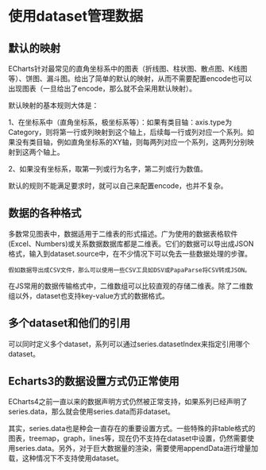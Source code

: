 # 使用dataset管理数据

## 默认的映射

ECharts针对最常见的直角坐标系中的图表（折线图、柱状图、散点图、K线图等）、饼图、漏斗图。给出了简单的默认的映射，从而不需要配置encode也可以出现图表（一旦给出了encode，那么就不会采用默认映射）。

默认映射的基本规则大体是：

1、在坐标系中（直角坐标系，极坐标系等）：如果有类目轴：axis.type为Category，则将第一行或列映射到这个轴上，后续每一行或列对应一个系列。如果没有类目轴，例如直角坐标系的XY轴，则每两列对应一个系列，这两列分别映射到这两个轴上。

2、如果没有坐标系，取第一列或行为名字，第二列或行为数值。

默认的规则不能满足要求时，就可以自己来配置encode，也并不复杂。

## 数据的各种格式

多数常见图表中，数据适用于二维表的形式描述。广为使用的数据表格软件(Excel、Numbers)或关系数据数据库都是二维表。它们的数据可以导出成JSON格式，输入到dataset.source中，在不少情况下可以免去一些数据处理的步骤。

    假如数据导出成CSV文件，那么可以使用一些CSV工具如DSV或PapaParse将CSV转成JSON。

在JS常用的数据传输格式中，二维数组可以比较直观的存储二维表。除了二维数组以外，dataset也支持key-value方式的数据格式。

## 多个dataset和他们的引用

可以同时定义多个dataset，系列可以通过series.datasetIndex来指定引用哪个dataset。

## Echarts3的数据设置方式仍正常使用

ECharts4之前一直以来的数据声明方式仍然被正常支持，如果系列已经声明了series.data，那么就会使用series.data而非dataset。

其实，series.data也是种会一直存在的重要设置方式。一些特殊的非table格式的图表，treemap，graph，lines等，现在仍不支持在dataset中设置，仍然需要使用series.data。另外，对于巨大数据量的渲染，需要使用appendData进行增量加载，这种情况下不支持使用dataset。